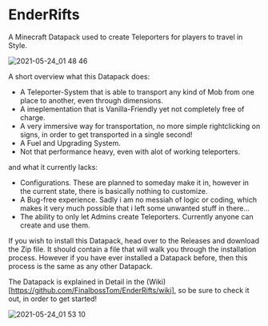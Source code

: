 # EnderRifts
A Minecraft Datapack used to create Teleporters for players to travel in Style.

![2021-05-24_01 48 46](https://user-images.githubusercontent.com/28835600/119280728-ea496f80-bc32-11eb-9885-87dcdfe71139.png)

A short overview what this Datapack does:

 + A Teleporter-System that is able to transport any kind of Mob from one place to another, even through dimensions.
 + A imeplementation that is Vanilla-Friendly yet not completely free of charge.
 + A very immersive way for transportation, no more simple rightclicking on signs, in order to get transported in a single second!
 + A Fuel and Upgrading System.
 + Not that performance heavy, even with alot of working teleporters.

and what it currently lacks: 

 - Configurations. These are planned to someday make it in, however in the current state, there is basically nothing to customize.
 - A Bug-free experience. Sadly i am no messiah of logic or coding, which makes it very much possible that i left some unwanted stuff in there...
 - The ability to only let Admins create Teleporters. Currently anyone can create and use them.

If you wish to install this Datapack, head over to the Releases and download the Zip file. It should contain a file that will walk you through the installation process.
However if you have ever installed a Datapack before, then this process is the same as any other Datapack.

The Datapack is explained in Detail in the (Wiki)[https://github.com/FinalbossTom/EnderRifts/wiki], so be sure to check it out, in order to get started!

![2021-05-24_01 53 10](https://user-images.githubusercontent.com/28835600/119280731-eb7a9c80-bc32-11eb-957f-ed24a68db35d.png)
